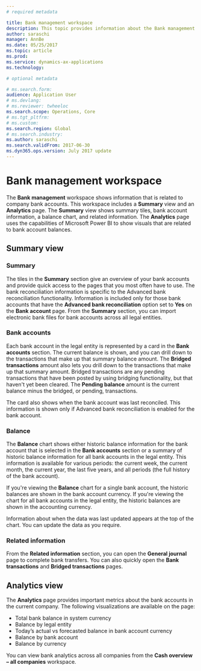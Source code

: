 ```yaml
---
# required metadata

title: Bank management workspace
description: This topic provides information about the Bank management workspace. This workspace shows information that is related to company bank accounts, and includes a Summary view and an Analytics page. The Summary view shows summary tiles, bank account information, a balance chart, and related information. The Analytics page uses the capabilities of Microsoft Power BI to show visuals that are related to bank account balances.
author: saraschi
manager: AnnBe
ms.date: 05/25/2017
ms.topic: article
ms.prod: 
ms.service: dynamics-ax-applications
ms.technology: 

# optional metadata

# ms.search.form:  
audience: Application User
# ms.devlang: 
# ms.reviewer: twheeloc
ms.search.scope: Operations, Core
# ms.tgt_pltfrm: 
# ms.custom: 
ms.search.region: Global 
# ms.search.industry: 
ms.author: saraschi
ms.search.validFrom: 2017-06-30
ms.dyn365.ops.version: July 2017 update
---
```

# Bank management workspace

The **Bank management** workspace shows information that is related to company bank accounts. This workspace includes a **Summary** view and an **Analytics** page. The **Summary** view shows summary tiles, bank account information, a balance chart, and related information. The **Analytics** page uses the capabilities of Microsoft Power BI to show visuals that are related to bank account balances.

## Summary view

### Summary

The tiles in the **Summary** section give an overview of your bank accounts and provide quick access to the pages that you most often have to use. The bank reconciliation information is specific to the Advanced bank reconciliation functionality. Information is included only for those bank accounts that have the **Advanced bank reconciliation** option set to **Yes** on the **Bank account** page. From the **Summary** section, you can import electronic bank files for bank accounts across all legal entities.

### Bank accounts

Each bank account in the legal entity is represented by a card in the **Bank accounts** section. The current balance is shown, and you can drill down to the transactions that make up that summary balance amount. The **Bridged transactions** amount also lets you drill down to the transactions that make up that summary amount. Bridged transactions are any pending transactions that have been posted by using bridging functionality, but that haven't yet been cleared. The **Pending balance** amount is the current balance minus the bridged, or pending, transactions.

The card also shows when the bank account was last reconciled. This information is shown only if Advanced bank reconciliation is enabled for the bank account.

### Balance

The **Balance** chart shows either historic balance information for the bank account that is selected in the **Bank accounts** section or a summary of historic balance information for all bank accounts in the legal entity. This information is available for various periods: the current week, the current month, the current year, the last five years, and all periods (the full history of the bank account). 

If you're viewing the **Balance** chart for a single bank account, the historic balances are shown in the bank account currency. If you're viewing the chart for all bank accounts in the legal entity, the historic balances are shown in the accounting currency.

Information about when the data was last updated appears at the top of the chart. You can update the data as you require.

### Related information

From the **Related information** section, you can open the **General journal** page to complete bank transfers. You can also quickly open the **Bank transactions** and **Bridged transactions** pages.

## Analytics view

The **Analytics** page provides important metrics about the bank accounts in the current company. The following visualizations are available on the page:

-   Total bank balance in system currency
-   Balance by legal entity
-   Today’s actual vs forecasted balance in bank account currency
-   Balance by bank account
-   Balance by currency

You can view bank analytics across all companies from the **Cash overview – all companies** workspace.
